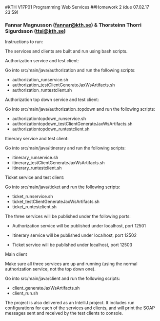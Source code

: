 #KTH V17P01 Programming Web Services
##Homework 2 (due 07.02.17 23:59)
### Fannar Magnusson (fannar@kth.se) & Thorsteinn Thorri Sigurdsson (ttsi@kth.se)

Instructions to run:

The services and clients are built and run using bash scripts.

Authorization service and test client:

Go into src/main/java/authorization and run the following scripts:
- authorization_runservice.sh
- authorization_testClientGenerateJaxWsArtifacts.sh
- authorization_runtestclient.sh

Authorization top down service and test client:

Go into src/main/java/authorization_topdown and run the following scripts:
- authorizationtopdown_runservice.sh
- authorizationtopdown_testClientGenerateJaxWsArtifacts.sh
- authorizationtopdown_runtestclient.sh

Itinerary service and test client:

Go into src/main/java/itinerary and run the following scripts:
- itinerary_runservice.sh
- itinerary_testClientGenerateJaxWsArtifacts.sh
- itinerary_runtestclient.sh

Ticket service and test client:

Go into src/main/java/ticket and run the following scripts:
- ticket_runservice.sh
- ticket_testClientGenerateJaxWsArtifacts.sh
- ticket_runtestclient.sh

The three services will be published under the following ports:

- Authorization service will be published under localhost, port 12501

- Itinerary service will be published under localhost, port 12502

- Ticket service will be published under localhost, port 12503

Main client

Make sure all three services are up and running (using the normal authorization service, not the top down one).

Go into src/main/java/client and run the following scripts:
- client_generateJaxWsArtifacts.sh
- client_run.sh

The project is also delivered as an IntelliJ project.
It includes run configurations for each of the services and clients,
and will print the SOAP messages sent and received by the test clients to console.